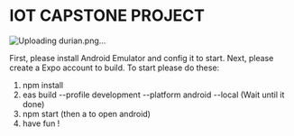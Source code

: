 # IOT CAPSTONE PROJECT
![Uploading durian.png…]()

First, please install Android Emulator and config it to start.
Next, please create a Expo account to build.
To start please do these:
1. npm install
2. eas build --profile development --platform android --local (Wait until it done)
3. npm start (then a to open android)
4. have fun !
